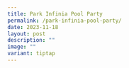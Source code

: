 ```yaml
---
title: Park Infinia Pool Party
permalink: /park-infinia-pool-party/
date: 2023-11-18
layout: post
description: ""
image: ""
variant: tiptap
---
```

